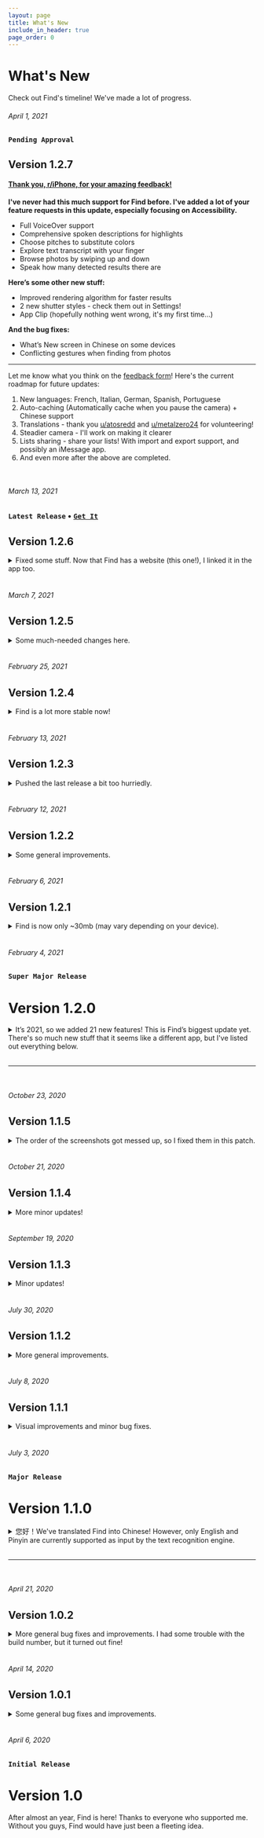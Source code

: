 ```yaml
---
layout: page
title: What's New
include_in_header: true
page_order: 0
---
```


# What's New
Check out Find's timeline! We've made a lot of progress.

<div markdown="1" class="latest">

###### April 1, 2021
### `Pending Approval`
## **Version 1.2.7**


#### [Thank you, r/iPhone, for your amazing feedback!](https://old.reddit.com/r/iphone/comments/maot5p/find_an_app_that_lets_you_do_commandf_but_in_the/)

**I've never had this much support for Find before. I've added a lot of your feature requests in this update, especially focusing on Accessibility.**
 
- Full VoiceOver support
- Comprehensive spoken descriptions for highlights
- Choose pitches to substitute colors
- Explore text transcript with your finger
- Browse photos by swiping up and down
- Speak how many detected results there are

**Here’s some other new stuff:**
- Improved rendering algorithm for faster results
- 2 new shutter styles - check them out in Settings!
- App Clip (hopefully nothing went wrong, it's my first time...)

**And the bug fixes:**
- What’s New screen in Chinese on some devices
- Conflicting gestures when finding from photos

---

Let me know what you think on the [feedback form](https://www.getfind.app/feedback)! Here's the current roadmap for future updates:

1. New languages: French, Italian, German, Spanish, Portuguese
2. Auto-caching (Automatically cache when you pause the camera) + Chinese support
3. Translations - thank you [u/atosredd](https://www.reddit.com/user/atosredd) and [u/metalzero24](https://www.reddit.com/user/metalzero24) for volunteering!
4. Steadier camera - I'll work on making it clearer
5. Lists sharing - share your lists! With import and export support, and possibly an iMessage app.
6. And even more after the above are completed.

</div>

<br>

###### March 13, 2021
### `Latest Release` • [`Get It`](https://as.getfind.app)
## **Version 1.2.6**

<details markdown="1">
<summary>Fixed some stuff. Now that Find has a website (this one!), I linked it in the app too.</summary>

#### Bug Fixes
- Screen fades to black when dismissing photos
- Placeholder text when requesting photo permissions
- Stats screen not updating
- Outdated contact information
</details>

<br>

###### March 7, 2021
## **Version 1.2.5**

<details markdown="1">
<summary>Some much-needed changes here.</summary>

#### A bunch of improvements to the camera
- Studying at night? No problem - Find can now use the flashlight!
- Tap anywhere on the screen to focus
- New full screen mode
- Faster launching

#### Bug Fixes
- Camera shutter sometimes not tappable
- Camera freezes after coming back from the App Switcher
- Settings icon not visible in older iOS versions
- Photo controls sometimes missing

</details>

<br>

###### February 25, 2021
## **Version 1.2.4**

<details markdown="1">
<summary>Find is a lot more stable now!</summary>

#### What's New
- Slide to select multiple photos quickly
- Smoother transition when pausing the preview
- New morphing animation in the Stats button
- Cleaner interface for the Lists Builder

#### Bug Fixes
- Some colors would turn white in dark mode
- Crash when loading the thumbnail of an animated image
- Highlights would sometimes not disappear
- Haptic feedback was off by default
- Status bar would not hide when viewing photos in full-screen

</details>

<br>

###### February 13, 2021
## **Version 1.2.3**

<details markdown="1">
<summary>Pushed the last release a bit too hurriedly.</summary>

#### Bug Fixes
- Incorrect caching progress indicator
- Full screen photo finding should have dark background

</details>
<br>

###### February 12, 2021
## **Version 1.2.2**

<details markdown="1">
<summary>Some general improvements.</summary>

#### UI Updates
- New non-modal interface for caching individual photos

#### Bug Fixes
- In Camera, caching progress doesn’t disappear when done
- Pressing “continue” doesn’t do anything in Photos
- Keyboard doesn’t hide when transitioning to full screen in Photos
- Swipe to navigate between tabs is disabled by default

</details>

<br>

###### February 6, 2021
## **Version 1.2.1**

<details markdown="1">
<summary>Find is now only ~30mb (may vary depending on your device).</summary>

#### Bug Fixes
- I accidentally left a couple testing images in the app bundle. Combined, that added an extra 40 mb 😳 ...

</details>

<br>

###### February 4, 2021
### `Super Major Release`
# **Version 1.2.0**

<details markdown="1">
<summary>It’s 2021, so we added 21 new features! This is Find’s biggest update yet. There's so much new stuff that it seems like a different app, but I've listed out everything below.</summary>

#### What's New


1\. Redesigned navigation - instead of a weird floating button, you now get a nice, clean tab bar.

2\. Photos, Camera, and Lists each get their own tab - and you can swipe between them.

3\. Complete user interface overhaul.


**This time, we mainly focused on improving Photos.**

4\. Syncing - Photos is now linked to the built-in Photos app on your phone. This means that you can find from all your existing photos, and not just the ones saved from Find.

5\. Filters - we added a slider where you can switch between the different types of photos, which are:

• Local - photos saved from Find

• Starred - photos that you’ve starred (do this for the ones that you view the most)

• Cached - cached photos, which churn out results instantly when you find from them

• All - all your photos

6\. Refreshed gallery view - photos are now grouped by month instead of day, and displayed in a 4 column layout to take advantage of all available space

7\. Resumable finding - you can now switch between the gallery view and the finding sheet without losing your place.

8\. Cleaner finding - we polished up all the little shadows and corner radiuses... but also rethought the interaction, so everything is much easier to use.

9\. Universal icons - photos will now have the Star or Cache icon everywhere, whether that’s in the gallery view, or the finding sheet.

10\. Info sheet - shows the date taken and origin of a photo. Also, for cached photos, you can now copy their transcripts.


**There’s even more, but let’s get to Camera.**

11\. Cleaner layout - gone are the popup and rings from 1.1. Now, the shutter button springs out from the tab bar, supported by 2 buttons at the corners. That animation took quite a while to make!

12\. Shutter - we made a bunch of improvements here. Back in 1.1, all it did was take photos. But we realized that people would rather pause the preview, so that’s what it does now.

13\. But that’s not all. When you pause the preview, the tab bar is replaced with the Save and Cache buttons.

14\. Press Save to take a photo and save it to the photo library (we actually didn’t remove this feature!)

15\. You can now also cache directly in the paused preview, getting you faster and more accurate results.


**We redesigned Settings too!**

16\. More modern interface - redesigned to contrast beautifully with the camera, it now has an awesome dark theme.

17\. More settings - we added levels for haptic feedback, so you aren’t stuck with just ON or OFF. There’s now also an option to turn off “Swipe to Navigate” if you don’t want to swipe between tabs.

18\. Better help center - we’re now using SupportDocs, which is an open-source project of ours.


**And finally, Lists.**

19\. We brought the design refresh to Lists, too - you’ll get more vivid colors and a more fluid experience.

20\. The icon gallery view now has 8 columns, making it easier to pick the one you want. We’ve also made the header sticky, so you always know which category you’re browsing.

21\. Code-level improvements - Lists in the previous version had a lot of redundant code. We’ve optimized it for a faster and more efficient program.


Well, that’s pretty much all! And Find is still completely free with no ads, even almost a year later. Enjoy, and keep the reviews coming!

</details>

<br>

---

<br>

###### October 23, 2020
## **Version 1.1.5**

<details markdown="1">
<summary>The order of the screenshots got messed up, so I fixed them in this patch.</summary>

#### Bug Fixes
- Updated screenshot order

</details>

<br>

###### October 21, 2020
## **Version 1.1.4**


<details markdown="1">
<summary>More minor updates!</summary>

#### Bug Fixes
- Updated broken links

</details>

<br>

###### September 19, 2020
## **Version 1.1.3**

<details markdown="1">
<summary>Minor updates!</summary>

#### Improvements
- Faster and more efficient finding

</details>

<br>

###### July 30, 2020
## **Version 1.1.2**

<details markdown="1">
<summary>More general improvements.</summary>

#### What's New
- Added background blurs
- Updated support URL

</details>

<br>

###### July 8, 2020
## **Version 1.1.1**

<details markdown="1">
<summary>Visual improvements and minor bug fixes.</summary>

#### General Improvements
- Tutorials appear only when you need them
- Smoother transitions

#### Bug Fixes
- Overlapping text in Photos
- No Chinese translation when Caching photos

</details>

<br>

###### July 3, 2020
### `Major Release`
# **Version 1.1.0**

<details markdown="1">
<summary>您好！We've translated Find into Chinese! However, only English and Pinyin are currently supported as input by the text recognition engine.</summary>

#### New Features
- More focused onboarding and tutorials
- What's New screen for displaying new features

#### Bug Fixes
- "Ok" button covers up text in the tutorials
- Icon preview in the Lists Builder appears overly large
- Overlapping text in the Help screen

#### Name Changes
- "History" is now "Photos"
- "Matches" is now "Words to Find"

</details>

<br>

---

<br>

###### April 21, 2020
## **Version 1.0.2**

<details markdown="1">
<summary>More general bug fixes and improvements. I had some trouble with the build number, but it turned out fine!</summary>

#### New Features
- Share photos!
- Floating Keyboard support (iPad)

#### Bug Fixes
- Photos don’t appear in History on first launch
- Context Menu interaction enabled during selection mode in History
- Can’t dismiss onboarding
- During Caching, first and last photos are clipped

#### General Improvements
- Minor improvements in Lists Builder
- Overlays are now also optimized for iPad

</details>

<br>

###### April 14, 2020
## **Version 1.0.1**

<details markdown="1">

<summary>Some general bug fixes and improvements.</summary>


#### UI Updates
- History photos have smarter corner radii
- Improved Dark Mode support
- Smoother transition when tapping a photo in History (on iPad)

#### Bug Fixes
- Photos don’t appear in History on first launch / Crash when tapped
- Go button partially covered during onboarding
- Stats menu disappears when a new match is found
- While finding from History, default highlight color reverts to blue after dismissing zoomed photo
- Crash on iPad when tapping certain buttons
- Placeholder image when camera access was denied

#### General Improvements
- As long as one photo is not yet cached, tapping Cache when multiple photos are selected will now cache all selected photos
- Warnings are less obstructive

</details>

<br>

###### April 6, 2020
### `Initial Release`
# **Version 1.0**
After almost an year, Find is here! Thanks to everyone who supported me. Without you guys, Find would have just been a fleeting idea.

<br>